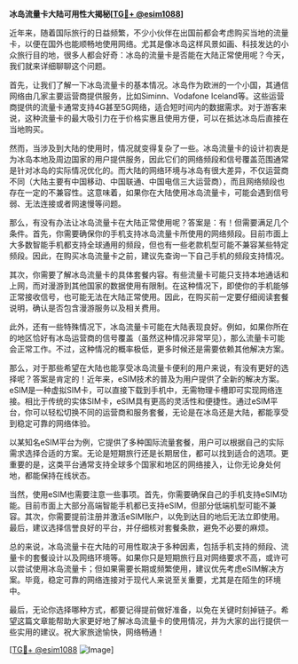 **冰岛流量卡大陆可用性大揭秘[[TG💪+ @esim1088](https://t.me/s/esim1088)]**

近年来，随着国际旅行的日益频繁，不少小伙伴在出国前都会考虑购买当地的流量卡，以便在国外也能顺畅地使用网络。尤其是像冰岛这样风景如画、科技发达的小众旅行目的地，很多人都会好奇：冰岛的流量卡是否能在大陆正常使用呢？今天，我们就来详细聊聊这个问题。

首先，让我们了解一下冰岛流量卡的基本情况。冰岛作为欧洲的一个小国，其通信网络由几家主要运营商提供服务，比如Siminn、Vodafone Iceland等。这些运营商提供的流量卡通常支持4G甚至5G网络，适合短时间内的数据需求。对于游客来说，这种流量卡的最大吸引力在于价格实惠且使用方便，可以在抵达冰岛后直接在当地购买。

然而，当涉及到大陆的使用时，情况就变得复杂了一些。冰岛流量卡的设计初衷是为冰岛本地及周边国家的用户提供服务，因此它们的网络频段和信号覆盖范围通常是针对冰岛的实际情况优化的。而大陆的网络环境与冰岛有很大差异，不仅运营商不同（大陆主要有中国移动、中国联通、中国电信三大运营商），而且网络频段也存在一定的不兼容性。这意味着，如果你在大陆使用冰岛流量卡，可能会遇到信号弱、无法连接或者网速慢等问题。

那么，有没有办法让冰岛流量卡在大陆正常使用呢？答案是：有！但需要满足几个条件。首先，你需要确保你的手机支持冰岛流量卡所使用的网络频段。目前市面上大多数智能手机都支持全球通用的频段，但也有一些老款机型可能不兼容某些特定频段。因此，在购买冰岛流量卡之前，建议先查询一下自己手机的频段支持情况。

其次，你需要了解冰岛流量卡的具体套餐内容。有些流量卡可能只支持本地通话和上网，而对漫游到其他国家的数据使用有限制。在这种情况下，即使你的手机能够正常接收信号，也可能无法在大陆正常使用。因此，在购买前一定要仔细阅读套餐说明，确认是否包含漫游服务以及相关费用。

此外，还有一些特殊情况下，冰岛流量卡可能在大陆表现良好。例如，如果你所在的地区恰好有冰岛运营商的信号覆盖（虽然这种情况非常罕见），那么流量卡可能会正常工作。不过，这种情况的概率极低，更多时候还是需要依赖其他解决方案。

那么，对于那些希望在大陆也能享受冰岛流量卡便利的用户来说，有没有更好的选择呢？答案是肯定的！近年来，eSIM技术的普及为用户提供了全新的解决方案。eSIM是一种虚拟SIM卡，可以直接下载到手机中，无需物理卡槽即可实现网络连接。相比于传统的实体SIM卡，eSIM具有更高的灵活性和便捷性。通过eSIM平台，你可以轻松切换不同的运营商和服务套餐，无论是在冰岛还是大陆，都能享受到稳定可靠的网络体验。

以某知名eSIM平台为例，它提供了多种国际流量套餐，用户可以根据自己的实际需求选择合适的方案。无论是短期旅行还是长期居住，都可以找到适合的选项。更重要的是，这类平台通常支持全球多个国家和地区的网络接入，让你无论身处何地，都能保持在线状态。

当然，使用eSIM也需要注意一些事项。首先，你需要确保自己的手机支持eSIM功能。目前市面上大部分高端智能手机都已支持eSIM，但部分低端机型可能不兼容。其次，你需要提前注册并激活eSIM账户，以免到达目的地后无法立即使用。最后，建议选择信誉良好的平台，并仔细核对套餐条款，避免不必要的麻烦。

总的来说，冰岛流量卡在大陆的可用性取决于多种因素，包括手机支持的频段、流量卡的套餐设计以及网络环境等。如果你只是短期旅行且对网络要求不高，或许可以尝试使用冰岛流量卡；但如果需要长期或频繁使用，建议优先考虑eSIM解决方案。毕竟，稳定可靠的网络连接对于现代人来说至关重要，尤其是在陌生的环境中。

最后，无论你选择哪种方式，都要记得提前做好准备，以免在关键时刻掉链子。希望这篇文章能帮助大家更好地了解冰岛流量卡的使用情况，并为大家的出行提供一些实用的建议。祝大家旅途愉快，网络畅通！

[[TG💪+ @esim1088](https://t.me/s/esim1088) ![Image](https://i.postimg.cc/4NQfJmqS/Snipaste-2025-05-13-00-14-12.png)]